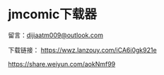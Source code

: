# jmcomic下载器

留言：dijiaatm009@outlook.com


下载链接：
https://wwz.lanzouy.com/iCA6i0gk921e

https://share.weiyun.com/aokNmf99
